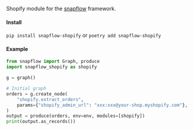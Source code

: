 Shopify module for the [snapflow](https://github.com/kvh/snapflow) framework.

#### Install

`pip install snapflow-shopify` or `poetry add snapflow-shopify`

#### Example

```python
from snapflow import Graph, produce
import snapflow_shopify as shopify

g = graph()

# Initial graph
orders = g.create_node(
    "shopify.extract_orders",
    params={"shopify_admin_url": "xxx:xxx@your-shop.myshopify.com"},
)
output = produce(orders, env=env, modules=[shopify])
print(output.as_records())
```
